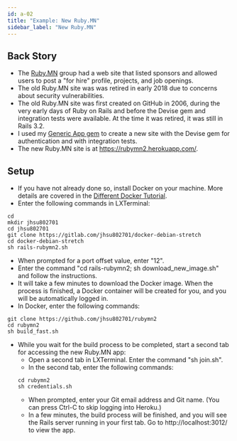 ```yaml
---
id: a-02
title: "Example: New Ruby.MN"
sidebar_label: "New Ruby.MN"
---
```


## Back Story
* The [Ruby.MN](https://www.meetup.com/ruby-mn/) group had a web site that listed sponsors and allowed users to post a "for hire" profile, projects, and job openings.
* The old Ruby.MN site was was retired in early 2018 due to concerns about security vulnerabilities.
* The old Ruby.MN site was first created on GitHub in 2006, during the very early days of Ruby on Rails and before the Devise gem and integration tests were available.  At the time it was retired, it was still in Rails 3.2.
* I used my [Generic App gem](https://www.genericapp.net/) to create a new site with the Devise gem for authentication and with integration tests.
* The new Ruby.MN site is at https://rubymn2.herokuapp.com/.

## Setup
* If you have not already done so, install Docker on your machine.  More details are covered in the [Different Docker Tutorial](https://www.differentdockertutorial.com/).
* Enter the following commands in LXTerminal:
```
cd
mkdir jhsu802701
cd jhsu802701
git clone https://gitlab.com/jhsu802701/docker-debian-stretch
cd docker-debian-stretch
sh rails-rubymn2.sh
```
* When prompted for a port offset value, enter "12".
* Enter the command "cd rails-rubymn2; sh download_new_image.sh" and follow the instructions.
* It will take a few minutes to download the Docker image.  When the process is finished, a Docker container will be created for you, and you will be automatically logged in.
* In Docker, enter the following commands:
```
git clone https://github.com/jhsu802701/rubymn2
cd rubymn2
sh build_fast.sh
```
* While you wait for the build process to be completed, start a second tab for accessing the new Ruby.MN app:
  * Open a second tab in LXTerminal.  Enter the command "sh join.sh".
  * In the second tab, enter the following commands:
  ```
  cd rubymn2
  sh credentials.sh
  ```
  * When prompted, enter your Git email address and Git name.  (You can press Ctrl-C to skip logging into Heroku.)
  * In a few minutes, the build process will be finished, and you will see the Rails server running in your first tab.  Go to http://localhost:3012/ to view the app.
